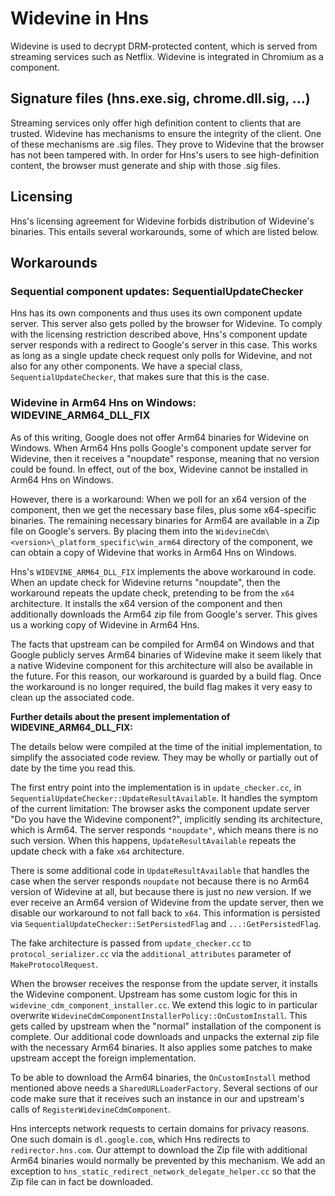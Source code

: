 # Widevine in Hns

Widevine is used to decrypt DRM-protected content, which is served from
streaming services such as Netflix. Widevine is integrated in Chromium as a
component.

## Signature files (hns.exe.sig, chrome.dll.sig, ...)

Streaming services only offer high definition content to clients that are
trusted. Widevine has mechanisms to ensure the integrity of the client. One of
these mechanisms are .sig files. They prove to Widevine that the browser has not
been tampered with. In order for Hns's users to see high-definition content,
the browser must generate and ship with those .sig files.

## Licensing

Hns's licensing agreement for Widevine forbids distribution of Widevine's
binaries. This entails several workarounds, some of which are listed below.

## Workarounds

### Sequential component updates: SequentialUpdateChecker

Hns has its own components and thus uses its own component update server. This
server also gets polled by the browser for Widevine. To comply with the
licensing restriction described above, Hns's component update server responds
with a redirect to Google's server in this case. This works as long as a single
update check request only polls for Widevine, and not also for any other
components. We have a special class, `SequentialUpdateChecker`, that makes sure
that this is the case.

### Widevine in Arm64 Hns on Windows: WIDEVINE_ARM64_DLL_FIX

As of this writing, Google does not offer Arm64 binaries for Widevine on
Windows. When Arm64 Hns polls Google's component update server for Widevine,
then it receives a "noupdate" response, meaning that no version could be found.
In effect, out of the box, Widevine cannot be installed in Arm64 Hns on
Windows.

However, there is a workaround: When we poll for an x64 version of the
component, then we get the necessary base files, plus some x64-specific
binaries. The remaining necessary binaries for Arm64 are available in a Zip file
on Google's servers. By placing them into the
`WidevineCdm\<version>\_platform_specific\win_arm64` directory of the component,
we can obtain a copy of Widevine that works in Arm64 Hns on Windows.

Hns's `WIDEVINE_ARM64_DLL_FIX` implements the above workaround in code. When
an update check for Widevine returns "noupdate", then the workaround repeats the
update check, pretending to be from the `x64` architecture. It installs the x64
version of the component and then additionally downloads the Arm64 zip file from
Google's server. This gives us a working copy of Widevine in Arm64 Hns.

The facts that upstream can be compiled for Arm64 on Windows and that Google
publicly serves Arm64 binaries of Widevine make it seem likely that a native
Widevine component for this architecture will also be available in the future.
For this reason, our workaround is guarded by a build flag. Once the workaround
is no longer required, the build flag makes it very easy to clean up the
associated code.

**Further details about the present implementation of WIDEVINE_ARM64_DLL_FIX:**

The details below were compiled at the time of the initial implementation, to
simplify the associated code review. They may be wholly or partially out of
date by the time you read this.

The first entry point into the implementation is in `update_checker.cc`, in
`SequentialUpdateChecker::UpdateResultAvailable`. It handles the symptom of the
current limitation: The browser asks the component update server "Do you have
the Widevine component?", implicitly sending its architecture, which is Arm64.
The server responds `"noupdate"`, which means there is no such version. When
this happens, `UpdateResultAvailable` repeats the update check with a fake
`x64` architecture.

There is some additional code in `UpdateResultAvailable` that handles the case
when the server responds `noupdate` not because there is no Arm64 version of
Widevine at all, but because there is just no _new_ version. If we ever receive
an Arm64 version of Widevine from the update server, then we disable our
workaround to not fall back to `x64`. This information is persisted via
`SequentialUpdateChecker::SetPersistedFlag` and `...:GetPersistedFlag`.

The fake architecture is passed from `update_checker.cc` to
`protocol_serializer.cc` via the `additional_attributes` parameter of
`MakeProtocolRequest`.

When the browser receives the response from the update server, it installs the
Widevine component. Upstream has some custom logic for this in
`widevine_cdm_component_installer.cc`. We extend this logic to in particular
overwrite `WidevineCdmComponentInstallerPolicy::OnCustomInstall`. This gets
called by upstream when the "normal" installation of the component is complete.
Our additional code downloads and unpacks the external zip file with the
necessary Arm64 binaries. It also applies some patches to make upstream accept
the foreign implementation.

To be able to download the Arm64 binaries, the `OnCustomInstall` method
mentioned above needs a `SharedURLLoaderFactory`. Several sections of our code
make sure that it receives such an instance in our and upstream's calls of
`RegisterWidevineCdmComponent`.

Hns intercepts network requests to certain domains for privacy reasons. One
such domain is `dl.google.com`, which Hns redirects to `redirector.hns.com`.
Our attempt to download the Zip file with additional Arm64 binaries would
normally be prevented by this mechanism. We add an exception to
`hns_static_redirect_network_delegate_helper.cc` so that the Zip file can in
fact be downloaded.
